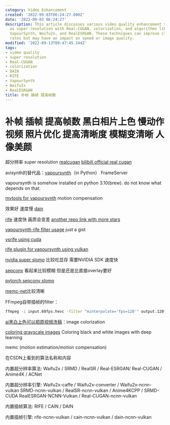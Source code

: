 ```yaml
---
category: Video Enhancement
created: '2022-09-03T06:24:27.000Z'
date: '2022-09-03 06:24:27'
description: This article discusses various video quality enhancement techniques such
  as super resolution with Real-CUGAN, colorization, and algorithms like DAIN, RIFE,
  VapourSynth, Waifu2x, and RealESRGAN. These techniques can improve clarity and frame
  rates but may have an impact on speed or image quality.
modified: '2022-09-13T09:47:45.244Z'
tags:
- video quality
- super resolution
- Real-CUGAN
- colorization
- DAIN
- RIFE
- VapourSynth
- Waifu2x
- RealESRGAN
title: 补帧 插帧 提高帧数
---
```


# 补帧 插帧 提高帧数 黑白相片上色 慢动作视频 照片优化 提高清晰度 模糊变清晰 人像美颜

超分辨率 super resolution [realcugan](https://github.com/nihui/realcugan-ncnn-vulkan) [bilibili official real cugan](https://github.com/bilibili/ailab/tree/main/Real-CUGAN)

avisynth的替代品：[vapoursynth](http://vapoursynth.com/doc/pythonreference.html#grammar)（in Python） FrameServer

vapoursynth is somehow installed on python 3.10(brew). do not know what depends on that.

[mvtools for vapoursynth](https://github.com/dubhater/vapoursynth-mvtools) motion compensation

效果好 速度慢 [dain](https://github.com/baowenbo/DAIN)

[rife](https://github.com/MegEngine/ECCV2022-RIFE) 速度快 画质会变差 [another repo link with more stars](https://github.com/megvii-research/ECCV2022-RIFE)

[vapoursynth rife filter usage](https://gist.github.com/Mr-Z-2697/5dab5352e078cdde96453216ad7a7f92) just a gist

[vsrife using cuda](https://vsdb.top/plugins/rife)

[rife plugin for vapoursynth using vulkan](https://vsdb.top/plugins/rife)

[nvidia super slomo](https://github.com/avinashpaliwal/Super-SloMo/) 比较吃显存 需要NVIDIA SDK 速度快

[sepconv](https://github.com/martkartasev/sepconv) 看起来比较模糊 但是还是比直接overlay要好

[pytorch sepconv slomo](https://github.com/sniklaus/sepconv-slomo)

[memc-net](https://github.com/baowenbo/MEMC-Net)比较清晰

FFmpeg自带插帧的filter：

```bash
ffmpeg -i input.60fps.hevc -filter "minterpolate='fps=120'" output.120fps.hevc
```

[ai黑白上色可以把原视频洗稿](https://aistudio.baidu.com/aistudio/projectdetail/1161285?channelType=0&channel=0)：image colorization

[coloring grayscale images](https://github.com/emilwallner/Coloring-greyscale-images)
Coloring black and white images with deep learning

memc (motion estimation/motion compensation)

在CSDN上看到的算法名称和内容

内置超分辨率算法:
 Waifu2x / SRMD / RealSR / Real-ESRGAN/ Real-CUGAN / Anime4K / ACNet

 内置超分辨率引擎:
 Waifu2x-caffe / Waifu2x-converter / Waifu2x-ncnn-vulkan
 SRMD-ncnn-vulkan / RealSR-ncnn-vulkan / Anime4KCPP / SRMD-CUDA
 RealESRGAN-NCNN-Vulkan / Real-CUGAN-ncnn-vulkan

 内置插帧算法:
 RIFE / CAIN / DAIN

 内置插帧引擎:
 rife-ncnn-vulkan / cain-ncnn-vulkan / dain-ncnn-vulkan
